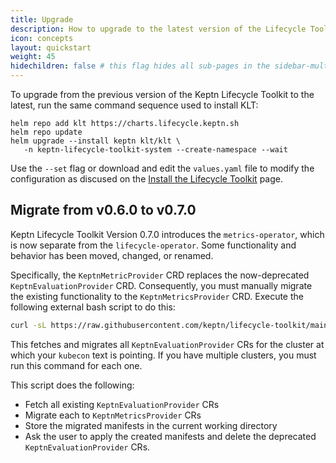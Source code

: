 ```yaml
---
title: Upgrade
description: How to upgrade to the latest version of the Lifecycle Toolkit
icon: concepts
layout: quickstart
weight: 45
hidechildren: false # this flag hides all sub-pages in the sidebar-multicard.html
---
```


To upgrade from the previous version of the Keptn Lifecycle Toolkit to the latest,
run the same command sequence used to install KLT:

```shell
helm repo add klt https://charts.lifecycle.keptn.sh
helm repo update
helm upgrade --install keptn klt/klt \
   -n keptn-lifecycle-toolkit-system --create-namespace --wait
```

Use the `--set` flag or download and edit the `values.yaml` file
to modify the configuration as discused on the
[Install the Lifecycle Toolkit](../install/) page.

## Migrate from v0.6.0 to v0.7.0

Keptn Lifecycle Toolkit Version 0.7.0
introduces the `metrics-operator`,
which is now separate from the `lifecycle-operator`.
Some functionality and behavior has been moved, changed, or renamed.

Specifically, the `KeptnMetricProvider` CRD replaces
the now-deprecated `KeptnEvaluationProvider` CRD.
Consequently, you must manually migrate the existing functionality
to the `KeptnMetricsProvider` CRD.
Execute the following external bash script to do this:

```sh
curl -sL https://raw.githubusercontent.com/keptn/lifecycle-toolkit/main/.github/scripts/keptnevaluationprovider_migrator.sh | bash
```

This fetches and migrates all `KeptnEvaluationProvider` CRs
for the cluster at which your `kubecon` text is pointing.
If you have multiple clusters,
you must run this command for each one.

This script does the following:

* Fetch all existing `KeptnEvaluationProvider` CRs
* Migrate each to `KeptnMetricsProvider` CRs
* Store the migrated manifests in the current working directory
* Ask the user to apply the created manifests
  and delete the deprecated `KeptnEvaluationProvider` CRs.
